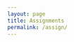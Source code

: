 ```yaml
---
layout: page
title: Assignments
permalink: /assign/
---
```


<!--
**Assignment 1.** ([pdf](/assets/assign1.pdf)). Deadline: Wednesday, February 22, 5pm.

**Assignment 2.** ([pdf](/assets/assign2.pdf)). Deadline: Thursday, March 2, 5pm.

**Assignment 3.**  For 1 point each,
do Exercises 2 and 3 of [Chapter 8] of the book,
Exercise 5 of [Chapter 9],
and Exercises 6 and 10 of [Chapter 10] of the book.

Deadline: Thursday, March 16, 5pm.

**Assignment 4.**  For 1 point each,
do
Exercise 1 of [Chapter 12] of the book,
Exercises 1 and 2 of [Chapter 13],
and Exercises 2 and 4 of [Chapter 14] of the book.

Deadline: Friday, March 31, 5pm.


[Chapter 8]: https://www.cs.cornell.edu/home/kleinber/networks-book/networks-book-ch08.pdf
[Chapter 9]: https://www.cs.cornell.edu/home/kleinber/networks-book/networks-book-ch09.pdf
[Chapter 10]: https://www.cs.cornell.edu/home/kleinber/networks-book/networks-book-ch10.pdf
[Chapter 12]: https://www.cs.cornell.edu/home/kleinber/networks-book/networks-book-ch12.pdf
[Chapter 13]: https://www.cs.cornell.edu/home/kleinber/networks-book/networks-book-ch13.pdf
[Chapter 14]: https://www.cs.cornell.edu/home/kleinber/networks-book/networks-book-ch14.pdf
-->


